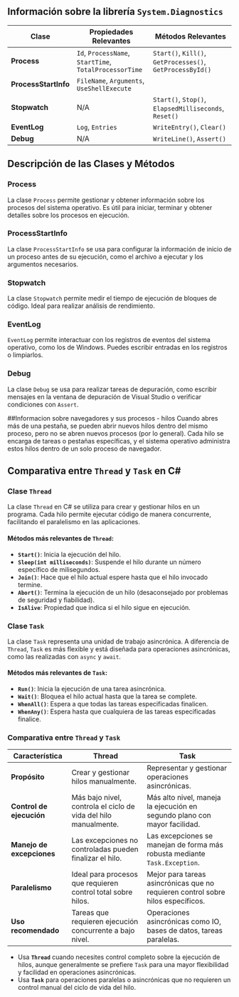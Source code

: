 ## Información sobre la librería `System.Diagnostics`

| **Clase**         | **Propiedades Relevantes**                                  | **Métodos Relevantes**                                  |
|-------------------|-------------------------------------------------------------|---------------------------------------------------------|
| **Process**       | `Id`, `ProcessName`, `StartTime`, `TotalProcessorTime`       | `Start()`, `Kill()`, `GetProcesses()`, `GetProcessById()` |
| **ProcessStartInfo** | `FileName`, `Arguments`, `UseShellExecute`                |                                                     |
| **Stopwatch**     | N/A                                                         | `Start()`, `Stop()`, `ElapsedMilliseconds`, `Reset()`    |
| **EventLog**      | `Log`, `Entries`                                            | `WriteEntry()`, `Clear()`                               |
| **Debug**         | N/A                                                         | `WriteLine()`, `Assert()`                               |

## Descripción de las Clases y Métodos

### **Process**
La clase `Process` permite gestionar y obtener información sobre los procesos del sistema operativo. Es útil para iniciar, terminar y obtener detalles sobre los procesos en ejecución.

### **ProcessStartInfo**
La clase `ProcessStartInfo` se usa para configurar la información de inicio de un proceso antes de su ejecución, como el archivo a ejecutar y los argumentos necesarios.

### **Stopwatch**
La clase `Stopwatch` permite medir el tiempo de ejecución de bloques de código. Ideal para realizar análisis de rendimiento.

### **EventLog**
`EventLog` permite interactuar con los registros de eventos del sistema operativo, como los de Windows. Puedes escribir entradas en los registros o limpiarlos.

### **Debug**
La clase `Debug` se usa para realizar tareas de depuración, como escribir mensajes en la ventana de depuración de Visual Studio o verificar condiciones con `Assert`.


##Informacion sobre navegadores y sus procesos - hilos
Cuando abres más de una pestaña, se pueden abrir nuevos hilos dentro del mismo proceso, pero no se abren nuevos procesos (por lo general). Cada hilo se encarga de tareas o pestañas específicas, y el sistema operativo administra estos hilos dentro de un solo proceso de navegador.

## Comparativa entre `Thread` y `Task` en C#

### Clase `Thread`
La clase `Thread` en C# se utiliza para crear y gestionar hilos en un programa. Cada hilo permite ejecutar código de manera concurrente, facilitando el paralelismo en las aplicaciones.

#### Métodos más relevantes de `Thread`:
- **`Start()`**: Inicia la ejecución del hilo.
- **`Sleep(int milliseconds)`**: Suspende el hilo durante un número específico de milisegundos.
- **`Join()`**: Hace que el hilo actual espere hasta que el hilo invocado termine.
- **`Abort()`**: Termina la ejecución de un hilo (desaconsejado por problemas de seguridad y fiabilidad).
- **`IsAlive`**: Propiedad que indica si el hilo sigue en ejecución.

### Clase `Task`
La clase `Task` representa una unidad de trabajo asincrónica. A diferencia de `Thread`, `Task` es más flexible y está diseñada para operaciones asincrónicas, como las realizadas con `async` y `await`.

#### Métodos más relevantes de `Task`:
- **`Run()`**: Inicia la ejecución de una tarea asincrónica.
- **`Wait()`**: Bloquea el hilo actual hasta que la tarea se complete.
- **`WhenAll()`**: Espera a que todas las tareas especificadas finalicen.
- **`WhenAny()`**: Espera hasta que cualquiera de las tareas especificadas finalice.

### Comparativa entre `Thread` y `Task`

| **Característica**          | **Thread**                              | **Task**                              |
|----------------------------|-----------------------------------------|---------------------------------------|
| **Propósito**               | Crear y gestionar hilos manualmente.    | Representar y gestionar operaciones asincrónicas. |
| **Control de ejecución**    | Más bajo nivel, controla el ciclo de vida del hilo manualmente. | Más alto nivel, maneja la ejecución en segundo plano con mayor facilidad. |
| **Manejo de excepciones**   | Las excepciones no controladas pueden finalizar el hilo. | Las excepciones se manejan de forma más robusta mediante `Task.Exception`. |
| **Paralelismo**             | Ideal para procesos que requieren control total sobre hilos. | Mejor para tareas asincrónicas que no requieren control sobre hilos específicos. |
| **Uso recomendado**         | Tareas que requieren ejecución concurrente a bajo nivel. | Operaciones asincrónicas como IO, bases de datos, tareas paralelas. |

- Usa **`Thread`** cuando necesites control completo sobre la ejecución de hilos, aunque generalmente se prefiere `Task` para una mayor flexibilidad y facilidad en operaciones asincrónicas.
- Usa **`Task`** para operaciones paralelas o asincrónicas que no requieren un control manual del ciclo de vida del hilo.
